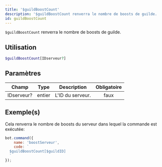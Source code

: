 ```yaml
---
title: '$guildBoostCount'
description: '$guildBoostCount renverra le nombre de boosts de guilde.'
id: guildBoostCount
---
```


`$guildBoostCount` renverra le nombre de boosts de guilde.

## Utilisation

```php
$guildBoostCount[IDserveur?]
```

## Paramètres

| Champ      | Type   | Description      | Obligatoire |
| ---------- | ------ | ---------------- |:-----------:|
| IDserveur? | entier | L'ID du serveur. |    faux     |

## Exemple(s)

Cela renverra le nombre de boosts du serveur dans lequel la commande est exécutée:

```javascript
bot.command({
    name: 'boostServeur',
    code: `
  $guildBoostCount[$guildID]
  `
});
```
